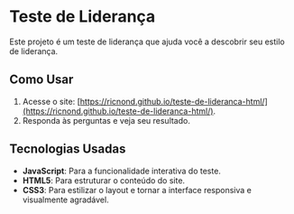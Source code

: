 # Teste de Liderança

Este projeto é um teste de liderança que ajuda você a descobrir seu estilo de liderança.

## Como Usar

1. Acesse o site: [https://ricnond.github.io/teste-de-lideranca-html/](https://ricnond.github.io/teste-de-lideranca-html/).
2. Responda às perguntas e veja seu resultado.

## Tecnologias Usadas

- **JavaScript**: Para a funcionalidade interativa do teste.
- **HTML5**: Para estruturar o conteúdo do site.
- **CSS3**: Para estilizar o layout e tornar a interface responsiva e visualmente agradável.
